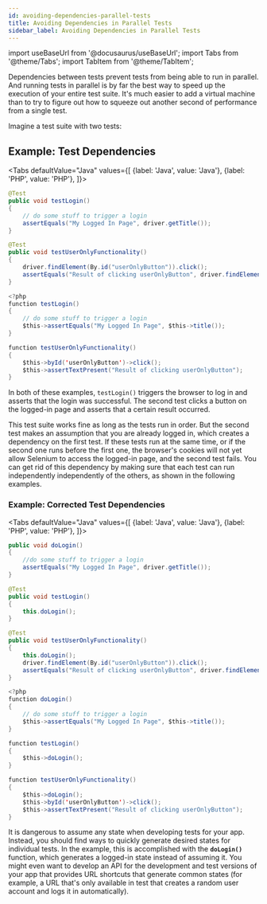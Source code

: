 ```yaml
---
id: avoiding-dependencies-parallel-tests
title: Avoiding Dependencies in Parallel Tests
sidebar_label: Avoiding Dependencies in Parallel Tests
---
```


import useBaseUrl from '@docusaurus/useBaseUrl';
import Tabs from '@theme/Tabs';
import TabItem from '@theme/TabItem';

Dependencies between tests prevent tests from being able to run in parallel. And running tests in parallel is by far the best way to speed up the execution of your entire test suite. It's much easier to add a virtual machine than to try to figure out how to squeeze out another second of performance from a single test.

Imagine a test suite with two tests:

## Example: Test Dependencies


<Tabs
  defaultValue="Java"
  values={[
    {label: 'Java', value: 'Java'},
    {label: 'PHP', value: 'PHP'},
  ]}>

<TabItem value="Java">

```java
@Test
public void testLogin()
{
    // do some stuff to trigger a login
    assertEquals("My Logged In Page", driver.getTitle());
}

@Test
public void testUserOnlyFunctionality()
{
    driver.findElement(By.id("userOnlyButton")).click();
    assertEquals("Result of clicking userOnlyButton", driver.findElement(By.id("some_result")));
}
```

</TabItem>
<TabItem value="PHP">

```java
<?php
function testLogin()
{
    // do some stuff to trigger a login
    $this->assertEquals("My Logged In Page", $this->title());
}

function testUserOnlyFunctionality()
{
    $this->byId('userOnlyButton')->click();
    $this->assertTextPresent("Result of clicking userOnlyButton");
}

```

</TabItem>
</Tabs>


In both of these examples, `testLogin()` triggers the browser to log in and asserts that the login was successful. The second test clicks a button on the logged-in page and asserts that a certain result occurred.

This test suite works fine as long as the tests run in order. But the second test makes an assumption that you are already logged in, which creates a dependency on the first test. If these tests run at the same time, or if the second one runs before the first one, the browser's cookies will not yet allow Selenium to access the logged-in page, and the second test fails. You can get rid of this dependency by making sure that each test can run independently independently of the others, as shown in the following examples.

### Example: Corrected Test Dependencies

<Tabs
  defaultValue="Java"
  values={[
    {label: 'Java', value: 'Java'},
    {label: 'PHP', value: 'PHP'},
  ]}>

<TabItem value="Java">

```java
public void doLogin()
{
    //do some stuff to trigger a login
    assertEquals("My Logged In Page", driver.getTitle());
}

@Test
public void testLogin()
{
    this.doLogin();
}

@Test
public void testUserOnlyFunctionality()
{
    this.doLogin();
    driver.findElement(By.id("userOnlyButton")).click();
    assertEquals("Result of clicking userOnlyButton", driver.findElement(By.id("some_result")));
}
```

</TabItem>
<TabItem value="PHP">

```java
<?php
function doLogin()
{
    // do some stuff to trigger a login
    $this->assertEquals("My Logged In Page", $this->title());
}

function testLogin()
{
    $this->doLogin();
}

function testUserOnlyFunctionality()
{
    $this->doLogin();
    $this->byId('userOnlyButton')->click();
    $this->assertTextPresent("Result of clicking userOnlyButton");
}
```

</TabItem>
</Tabs>


It is dangerous to assume any state when developing tests for your app. Instead, you should find ways to quickly generate desired states for individual tests. In the example, this is accomplished with the **`doLogin()`** function, which generates a logged-in state instead of assuming it. You might even want to develop an API for the development and test versions of your app that provides URL shortcuts that generate common states (for example, a URL that's only available in test that creates a random user account and logs it in automatically).

